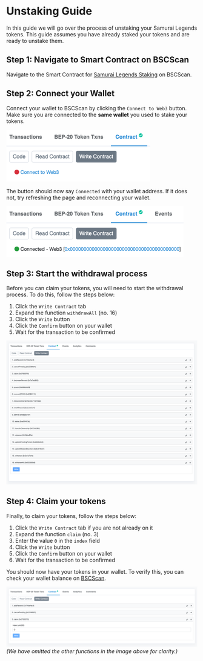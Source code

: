 # Unstaking Guide

In this guide we will go over the process of unstaking your Samurai Legends tokens. This guide assumes you have already staked your tokens and are ready to unstake them.

## Step 1: Navigate to Smart Contract on BSCScan

Navigate to the Smart Contract for [Samurai Legends Staking](https://bscscan.com/address/0x94fAb5C81E760B32d14aD70Cf5c79a4BdA702981) on BSCScan.

## Step 2: Connect your Wallet

Connect your wallet to BSCScan by clicking the `Connect to Web3` button. Make sure you are connected to the **same wallet** you used to stake your tokens.

![Step 2 instructions (disconnected)](./images/step-2-disconnected.png)

The button should now say `Connected` with your wallet address. If it does not, try refreshing the page and reconnecting your wallet.

![Step 2 instructions (connected)](./images/step-2-connected.png)


## Step 3: Start the withdrawal process

Before you can claim your tokens, you will need to start the withdrawal process. To do this, follow the steps below:

1. Click the `Write Contract` tab
2. Expand the function `withdrawAll` (no. 16)
3. Click the `Write` button
4. Click the `Confirm` button on your wallet
5. Wait for the transaction to be confirmed

![Step 3 instructions](./images/step-3.png)

## Step 4: Claim your tokens

Finally, to claim your tokens, follow the steps below:

1. Click the `Write Contract` tab if you are not already on it
2. Expand the function `claim` (no. 3)
3. Enter the value `0` in the `index` field
4. Click the `Write` button
5. Click the `Confirm` button on your wallet
6. Wait for the transaction to be confirmed

You should now have your tokens in your wallet. To verify this, you can check your wallet balance on [BSCScan](https://bscscan.com/).

![Step 4 instructions](./images/step-4.png)
_(We have omitted the other functions in the image above for clarity.)_